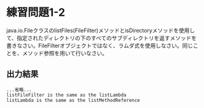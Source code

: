 # 練習問題1-2

java.io.FileクラスのlistFiles(FileFilter)メソッドとisDirectoryメソッドを使用して、指定されたディレクトリの下のすべてのサブディレクトリを返すメソッドを書きなさい。FileFilterオブジェクトではなく、ラムダ式を使用しなさい。同じことを、メソッド参照を用いて行いなさい。

## 出力結果

    ...省略...
    listFileFilter is the same as the listLambda
    listLambda is the same as the listMethodReference
